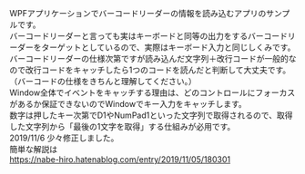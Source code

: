 WPFアプリケーションでバーコードリーダーの情報を読み込むアプリのサンプルです。  
バーコードリーダーと言っても実はキーボードと同等の出力をするバーコードリーダーをターゲットとしているので、実際はキーボード入力と同じしくみです。  
バーコードリーダーの仕様次第ですが読み込んだ文字列＋改行コードが一般的なので改行コードをキャッチしたら1つのコードを読んだと判断して大丈夫です。  
（バーコードの仕様をきちんと理解してください。）  
Window全体でイベントをキャッチする理由は、どのコントロールにフォーカスがあるか保証できないのでWindowでキー入力をキャッチします。  
数字は押したキー次第でD1やNumPad1といった文字列で取得されるので、取得した文字列から「最後の1文字を取得」する仕組みが必用です。  
2019/11/6 少々修正しました。  
簡単な解説は  
https://nabe-hiro.hatenablog.com/entry/2019/11/05/180301
